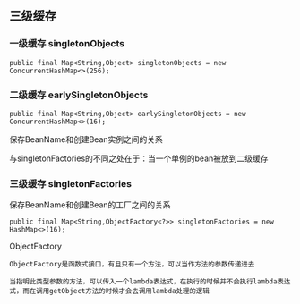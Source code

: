 ## 三级缓存




### 一级缓存 singletonObjects

    public final Map<String,Object> singletonObjects = new ConcurrentHashMap<>(256);


### 二级缓存 earlySingletonObjects

    public final Map<String,Object> earlySingletonObjects = new ConcurrentHashMap<>(16);

保存BeanName和创建Bean实例之间的关系

与singletonFactories的不同之处在于：当一个单例的bean被放到二级缓存

    

### 三级缓存 singletonFactories

保存BeanName和创建Bean的工厂之间的关系

    public final Map<String,ObjectFactory<?>> singletonFactories = new HashMap<>(16);

ObjectFactory

    ObjectFactory是函数式接口，有且只有一个方法，可以当作方法的参数传递进去

    当指明此类型参数的方法，可以传入一个lambda表达式，在执行的时候并不会执行lambda表达式，而在调用getObject方法的时候才会去调用lambda处理的逻辑



    